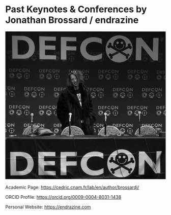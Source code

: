 # Past Keynotes & Conferences by Jonathan Brossard / endrazine

![Jonathan Brossard](https://raw.githubusercontent.com/endrazine/endrazine.github.io/master/jo.jpg)


Academic Page: https://cedric.cnam.fr/lab/en/author/brossardj/

ORCID Profile: https://orcid.org/0009-0004-8031-1438

Personal Website: https://endrazine.com
